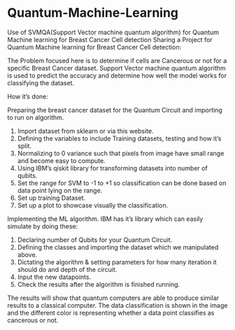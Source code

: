 # Quantum-Machine-Learning
Use of SVMQA(Support Vector machine quantum algorithm) for Quantum Machine learning for Breast Cancer Cell detection
Sharing a Project for Quantum Machine learning for Breast Cancer Cell detection:

The Problem focused here is to determine if cells are Cancerous or not for a specific Breast Cancer dataset. Support Vector machine quantum algorithm is used to predict the accuracy and determine how well the model works for classifying the dataset. 

How it’s done: 

Preparing the breast cancer dataset for the Quantum Circuit and importing to run on algorithm.

1.	Import dataset from sklearn or via this website.
2.	Defining the variables to include Training datasets, testing and how it’s split.
3.	Normalizing to 0 variance such that pixels from image have small range and become easy to compute.
4.	Using IBM’s qiskit library for transforming datasets into number of qubits.
5.	Set the range for SVM to -1 to +1 so classification can be done based on data point lying on the range.
6.	Set up training Dataset.
7.	Set up a plot to showcase visually the classification.

Implementing the ML algorithm. IBM has it’s library which can easily simulate by doing these:
	
1.	Declaring number of Qubits for your Quantum Circuit.
2.	Defining the classes and importing the dataset which we manipulated above.
3.	Dictating the algorithm & setting parameters for how many iteration it should do and depth of the circuit.
4.	Input the new datapoints.
5.	Check the results after the algorithm is finished running.




The results will show that quantum computers are able to produce similar results to a classical computer. The data classification is shown in the image and the different color is representing whether a data point classifies as cancerous or not.
